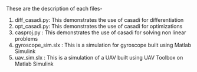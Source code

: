 These are the description of each files- 
1) diff_casadi.py: This demonstrates the use of casadi for differentiation
2) opt_casadi.py: This demonstrates the use of casadi for optimizations
3) casproj.py : This demonstrates the use of casadi for solving non linear problems
4) gyroscope_sim.slx : This is a simulation for gyroscope built using Matlab Simulink
5) uav_sim.slx : This is a simulation of a UAV built using UAV Toolbox on Matlab Simulink
